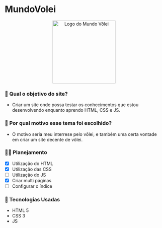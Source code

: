 # MundoVolei
<p align="center">
<img src="https://icons.iconarchive.com/icons/sportsbettingspot/summer-olympics/128/beach-volley-icon.png" alt="Logo do Mundo Vôlei" width="200"/>
</p>

### 🤔 Qual o objetivo do site?
  - Criar um site onde possa testar os conhecimentos que estou desenvolvendo enquanto aprendo HTML, CSS e JS.
  
### 🏐 Por qual motivo esse tema foi escolhido?
  - O motivo seria meu interrese pelo vôlei, e também uma certa vontade em criar um site decente de vôlei.

### 👨‍🏫 Planejamento
  - [x] Utilização do HTML
  - [x] Utilização das CSS
  - [ ] Utilização do JS
  - [x] Criar multi páginas
  - [ ] Configurar o índice

### 🧠 Tecnologias Usadas
  - HTML 5
  - CSS 3
  - JS
